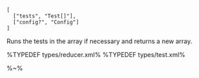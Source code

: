 ```## reducer
[
  ["tests", "Test[]"],
  ["config?", "Config"]
]
```

Runs the tests in the array if necessary and returns a new array.

%TYPEDEF types/reducer.xml%
%TYPEDEF types/test.xml%

%~%